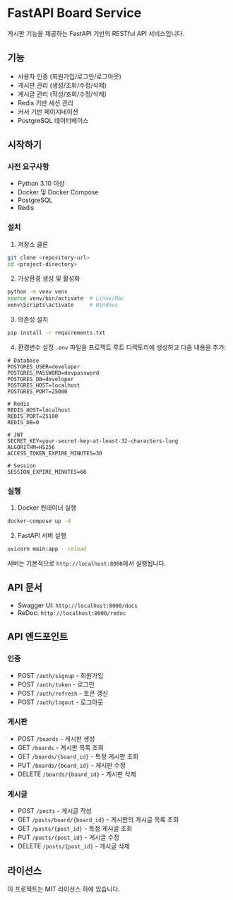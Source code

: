 # FastAPI Board Service

게시판 기능을 제공하는 FastAPI 기반의 RESTful API 서비스입니다.

## 기능

- 사용자 인증 (회원가입/로그인/로그아웃)
- 게시판 관리 (생성/조회/수정/삭제)
- 게시글 관리 (작성/조회/수정/삭제)
- Redis 기반 세션 관리
- 커서 기반 페이지네이션
- PostgreSQL 데이터베이스

## 시작하기

### 사전 요구사항

- Python 3.10 이상
- Docker 및 Docker Compose
- PostgreSQL
- Redis

### 설치

1. 저장소 클론
```bash
git clone <repository-url>
cd <project-directory>
```

2. 가상환경 생성 및 활성화
```bash
python -m venv venv
source venv/bin/activate  # Linux/Mac
venv\Scripts\activate     # Windows
```

3. 의존성 설치
```bash
pip install -r requirements.txt
```

4. 환경변수 설정
`.env` 파일을 프로젝트 루트 디렉토리에 생성하고 다음 내용을 추가:

```plaintext
# Database
POSTGRES_USER=developer
POSTGRES_PASSWORD=devpassword
POSTGRES_DB=developer
POSTGRES_HOST=localhost
POSTGRES_PORT=25000

# Redis
REDIS_HOST=localhost
REDIS_PORT=25100
REDIS_DB=0

# JWT
SECRET_KEY=your-secret-key-at-least-32-characters-long
ALGORITHM=HS256
ACCESS_TOKEN_EXPIRE_MINUTES=30

# Session
SESSION_EXPIRE_MINUTES=60
```

### 실행

1. Docker 컨테이너 실행
```bash
docker-compose up -d
```

2. FastAPI 서버 실행
```bash
uvicorn main:app --reload
```

서버는 기본적으로 `http://localhost:8000`에서 실행됩니다.

## API 문서

- Swagger UI: `http://localhost:8000/docs`
- ReDoc: `http://localhost:8000/redoc`


## API 엔드포인트

### 인증
- POST `/auth/signup` - 회원가입
- POST `/auth/token` - 로그인
- POST `/auth/refresh` - 토큰 갱신
- POST `/auth/logout` - 로그아웃

### 게시판
- POST `/boards` - 게시판 생성
- GET `/boards` - 게시판 목록 조회
- GET `/boards/{board_id}` - 특정 게시판 조회
- PUT `/boards/{board_id}` - 게시판 수정
- DELETE `/boards/{board_id}` - 게시판 삭제

### 게시글
- POST `/posts` - 게시글 작성
- GET `/posts/board/{board_id}` - 게시판의 게시글 목록 조회
- GET `/posts/{post_id}` - 특정 게시글 조회
- PUT `/posts/{post_id}` - 게시글 수정
- DELETE `/posts/{post_id}` - 게시글 삭제

## 라이선스

이 프로젝트는 MIT 라이선스 하에 있습니다.